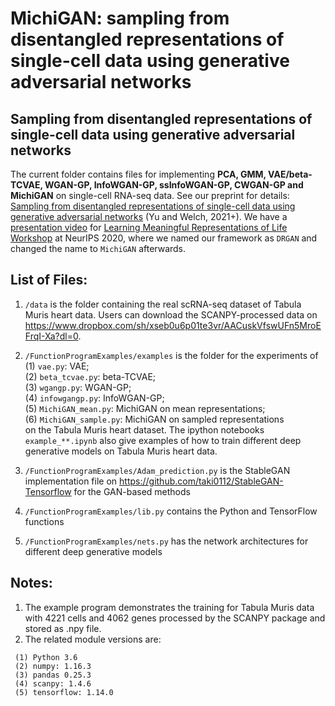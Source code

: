 # MichiGAN: sampling from disentangled representations of single-cell data using generative adversarial networks

## Sampling from disentangled representations of single-cell data using generative adversarial networks

The current folder contains files for implementing **PCA, GMM, VAE/beta-TCVAE, WGAN-GP, InfoWGAN-GP, ssInfoWGAN-GP, CWGAN-GP and MichiGAN** on single-cell RNA-seq data. See our preprint for details:  
[Sampling from disentangled representations of single-cell data using generative adversarial networks](https://www.biorxiv.org/content/10.1101/2021.01.15.426872v1) (Yu and Welch, 2021+). We have a [presentation video](https://youtu.be/5tsccPMPzLQ) for [Learning Meaningful Representations of Life Workshop](https://www.lmrl.org/) at NeurIPS 2020, where we named our framework as `DRGAN` and changed the name to `MichiGAN` afterwards.   

## List of Files:

1) `/data` is the folder containing the real scRNA-seq dataset of Tabula Muris heart data. Users can download the SCANPY-processed data on https://www.dropbox.com/sh/xseb0u6p01te3vr/AACuskVfswUFn5MroEFrqI-Xa?dl=0. 
2) `/FunctionProgramExamples/examples` is the folder for the experiments of\
  (1) `vae.py`: VAE; \
  (2) `beta_tcvae.py`: beta-TCVAE;\
  (3) `wgangp.py`: WGAN-GP;\
  (4) `infowgangp.py`: InfoWGAN-GP;\
  (5) `MichiGAN_mean.py`: MichiGAN on mean representations;\
  (6) `MichiGAN_sample.py`: MichiGAN on sampled representations\
  on the Tabula Muris heart dataset.
  The ipython notebooks `example_**.ipynb` also give examples of how to train different deep generative models on Tabula Muris heart data. 

3) `/FunctionProgramExamples/Adam_prediction.py` is the StableGAN implementation file on https://github.com/taki0112/StableGAN-Tensorflow for the GAN-based methods
4) `/FunctionProgramExamples/lib.py` contains the Python and TensorFlow functions
3) `/FunctionProgramExamples/nets.py` has the network architectures for different deep generative models 

## Notes:  

1) The example program demonstrates the training for Tabula Muris data with 4221 cells and 4062 genes processed by the SCANPY package and stored as .npy file. 
2) The related module versions are: 
```
 (1) Python 3.6
 (2) numpy: 1.16.3
 (3) pandas 0.25.3 
 (4) scanpy: 1.4.6
 (5) tensorflow: 1.14.0 
```
